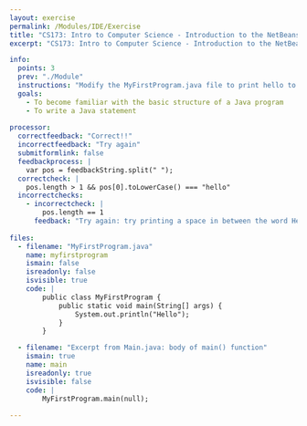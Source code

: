 ```yaml
---
layout: exercise
permalink: /Modules/IDE/Exercise
title: "CS173: Intro to Computer Science - Introduction to the NetBeans IDE"
excerpt: "CS173: Intro to Computer Science - Introduction to the NetBeans IDE"

info:
  points: 3
  prev: "./Module"
  instructions: "Modify the MyFirstProgram.java file to print hello to yourself (Hello followed by your name)."
  goals:
    - To become familiar with the basic structure of a Java program
    - To write a Java statement
    
processor:  
  correctfeedback: "Correct!!" 
  incorrectfeedback: "Try again"
  submitformlink: false
  feedbackprocess: | 
    var pos = feedbackString.split(" ");
  correctcheck: |
    pos.length > 1 && pos[0].toLowerCase() === "hello"
  incorrectchecks:
    - incorrectcheck: |
        pos.length == 1
      feedback: "Try again: try printing a space in between the word Hello and your name!"       
 
files:
  - filename: "MyFirstProgram.java"
    name: myfirstprogram
    ismain: false
    isreadonly: false
    isvisible: true
    code: | 
        public class MyFirstProgram {
            public static void main(String[] args) {
                System.out.println("Hello");
            }
        }    

  - filename: "Excerpt from Main.java: body of main() function"
    ismain: true
    name: main
    isreadonly: true
    isvisible: false
    code: |
        MyFirstProgram.main(null);
        
---
```

